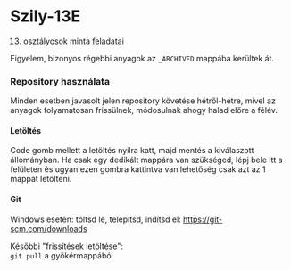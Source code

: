 # Szily-13E
13. osztályosok minta feladatai

Figyelem, bizonyos régebbi anyagok az `_ARCHIVED` mappába kerültek át.
###  Repository használata
Minden esetben javasolt jelen repository követése hétről-hétre, mivel az anyagok folyamatosan frissülnek, módosulnak ahogy halad előre a félév.
#### Letöltés
Code gomb mellett a letöltés nyílra katt, majd mentés a kiválaszott állományban. Ha csak egy dedikált mappára van szükséged, lépj bele itt a felületen és ugyan ezen gombra kattintva van lehetőség csak azt az 1 mappát letölteni.



#### Git
Windows esetén: töltsd le, telepítsd, indítsd el: https://git-scm.com/downloads


Későbbi "frissítések letöltése":\
`git pull` a gyökérmappából

